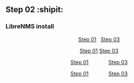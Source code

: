 ## Step 02 :shipit:
### LibreNMS install


<p align="center">
    <a href="Step_01.md">Step 01</a>&nbsp;&nbsp;
    <a href="Step_03.md">Step 03</a>
</p>

<p align="center">
    <a href="Step_01.md" style="padding-end:500sp;">Step 01</a>
    <a href="Step_03.md">Step 03</a>
</p>

<p align="center">
    <a href="Step_01.md">Step 01</a>
    <a href="Step_03.md" style="padding-left:50px;">Step 03</a>
</p>

<p align="center">
    <a href="Step_01.md" style="margin-right:50px;">Step 01</a>
    <a href="Step_03.md">Step 03</a>
</p>

